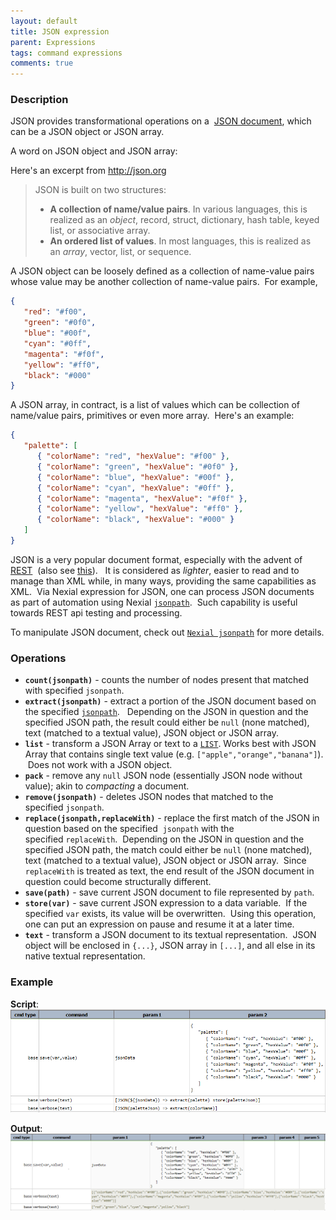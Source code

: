 ```yaml
---
layout: default
title: JSON expression
parent: Expressions
tags: command expressions
comments: true
---
```



### Description
JSON provides transformational operations on a 
<a href="http://json.org/" class="external-link" target="_nexial_external">JSON document</a>, which can be a JSON 
object or JSON array.

A word on JSON object and JSON array:

Here's an excerpt from <a href="http://json.org/" class="external-link" target="_nexial_external">http://json.org</a>

> JSON is built on two structures:
> 
> -  **A collection of name/value pairs**. In various languages, this is realized as an _object_, record, struct, 
     dictionary, hash table, keyed list, or associative array.
> -  **An ordered list of values**. In most languages, this is realized as an _array_, vector, list, or sequence.

A JSON object can be loosely defined as a collection of name-value pairs whose value may be another collection of 
name-value pairs.  For example,
```json
{  
   "red": "#f00",  
   "green": "#0f0",  
   "blue": "#00f",  
   "cyan": "#0ff",  
   "magenta": "#f0f",  
   "yellow": "#ff0",  
   "black": "#000"  
}
```

A JSON array, in contract, is a list of values which can be collection of name/value pairs, primitives or even more 
array.  Here's an example:
```json
{  
   "palette": [  
      { "colorName": "red", "hexValue": "#f00" },  
      { "colorName": "green", "hexValue": "#0f0" },  
      { "colorName": "blue", "hexValue": "#00f" },  
      { "colorName": "cyan", "hexValue": "#0ff" },  
      { "colorName": "magenta", "hexValue": "#f0f" },  
      { "colorName": "yellow", "hexValue": "#ff0" },  
      { "colorName": "black", "hexValue": "#000" }  
   ]  
}
```
JSON is a very popular document format, especially with the advent of 
<a href="https://en.wikipedia.org/wiki/Representational_state_transfer" class="external-link" target="_nexial_target">REST</a> 
(also see <a href="http://www.restapitutorial.com/lessons/whatisrest.html" class="external-link" target="_nexial_target">this</a>).  
It is considered as _lighter_, easier to read and to manage than XML while, in many ways, providing the same 
capabilities as XML.  Via Nexial expression for JSON, one can process JSON documents as part of automation using Nexial [`jsonpath`](../jsonpath).  Such capability is useful towards REST api testing and processing.

To manipulate JSON document, check out [`Nexial jsonpath`](../jsonpath) for more details.


### Operations
- **`count(jsonpath)`** \- counts the number of nodes present that matched with specified `jsonpath`.
- **`extract(jsonpath)`** \- extract a portion of the JSON document based on the specified [`jsonpath`](../jsonpath).  
  Depending on the JSON in question and the specified JSON path, the result could either be `null` (none matched), 
  text (matched to a textual value), JSON object or JSON array.
- **`list`** \- transform a JSON Array or text to a [`LIST`](LISTexpression). Works best with JSON Array that contains 
  single text value (e.g. `["apple","orange","banana"]`).  Does not work with a JSON object.
- **`pack`** \- remove any `null` JSON node (essentially JSON node without value); akin to _compacting_ a document.
- **`remove(jsonpath)`** \- deletes JSON nodes that matched to the specified `jsonpath`.
- **`replace(jsonpath,replaceWith)`** \- replace the first match of the JSON in question based on the specified 
  `jsonpath` with the specified `replaceWith`.  Depending on the JSON in question and the specified JSON path, the 
  match could either be `null` (none matched), text (matched to a textual value), JSON object or JSON array.  Since 
  `replaceWith` is treated as text, the end result of the JSON document in question could become structurally different. 
- **`save(path)`** \- save current JSON document to file represented by `path`.
- **`store(var)`** \- save current JSON expression to a data variable.  If the specified `var` exists, its value will 
  be overwritten.  Using this operation, one can put an expression on pause and resume it at a later time.
- **`text`** \- transform a JSON document to its textual representation.  JSON object will be enclosed in `{...}`, 
  JSON array in `[...]`, and all else in its native textual representation.


### Example
**Script**:<br/>
![script](image/JSONexpression_01.png)

**Output**:<br/>
![output](image/JSONexpression_02.png)

